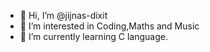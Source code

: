 - 👋 Hi, I’m @jijnas-dixit
- 👀 I’m interested in Coding,Maths and Music
- 🌱 I’m currently learning C language.

<!---
jijnas-dixit/jijnas-dixit is a ✨ special ✨ repository because its `README.md` (this file) appears on your GitHub profile.
You can click the Preview link to take a look at your changes.
--->
